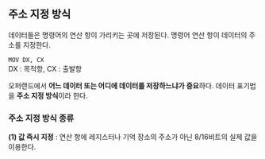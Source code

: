 ## 주소 지정 방식
데이터들은 명령어의 연산 항이 가리키는 곳에 저장된다. 명령어 연산 항이 데이터의 주소를 지정한다.

```MOV DX, CX``` <br/>
DX : 목적항, CX : 출발항

오퍼랜드에서 **어느 데이터 또는 어디에 데이터를 저장하느냐가 중요**하다.
데이터 표기법을 **주소 지정 방식**이라 한다.

### 주소 지정 방식 종류
**(1) 값 즉시 지정** : 연산 항에 레지스터나 기억 장소의 주소가 아닌 8/16비트의 실제 값을 이용한다.

